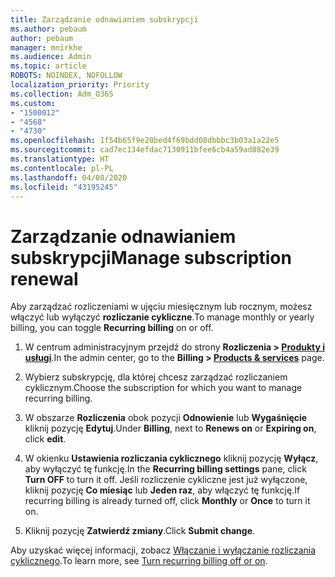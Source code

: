 ```yaml
---
title: Zarządzanie odnawianiem subskrypcji
ms.author: pebaum
author: pebaum
manager: mnirkhe
ms.audience: Admin
ms.topic: article
ROBOTS: NOINDEX, NOFOLLOW
localization_priority: Priority
ms.collection: Adm_O365
ms.custom:
- "1500012"
- "4568"
- "4730"
ms.openlocfilehash: 1f54b65f9e20bed4f69bdd08dbbbc3b03a1a22e5
ms.sourcegitcommit: cad7ec134efdac7130911bfee6cb4a59ad882e39
ms.translationtype: HT
ms.contentlocale: pl-PL
ms.lasthandoff: 04/08/2020
ms.locfileid: "43195245"
---
```

# <a name="manage-subscription-renewal"></a><span data-ttu-id="c3052-102">Zarządzanie odnawianiem subskrypcji</span><span class="sxs-lookup"><span data-stu-id="c3052-102">Manage subscription renewal</span></span>

<span data-ttu-id="c3052-103">Aby zarządzać rozliczeniami w ujęciu miesięcznym lub rocznym, możesz włączyć lub wyłączyć **rozliczanie cykliczne**.</span><span class="sxs-lookup"><span data-stu-id="c3052-103">To manage monthly or yearly billing, you can toggle **Recurring billing** on or off.</span></span>

1. <span data-ttu-id="c3052-104">W centrum administracyjnym przejdź do strony **Rozliczenia > [Produkty i usługi](https://go.microsoft.com/fwlink/p/?linkid=842054)**.</span><span class="sxs-lookup"><span data-stu-id="c3052-104">In the admin center, go to the **Billing > [Products & services](https://go.microsoft.com/fwlink/p/?linkid=842054)** page.</span></span>

2. <span data-ttu-id="c3052-105">Wybierz subskrypcję, dla której chcesz zarządzać rozliczaniem cyklicznym.</span><span class="sxs-lookup"><span data-stu-id="c3052-105">Choose the subscription for which you want to manage recurring billing.</span></span>

3. <span data-ttu-id="c3052-106">W obszarze **Rozliczenia** obok pozycji **Odnowienie** lub **Wygaśnięcie** kliknij pozycję **Edytuj**.</span><span class="sxs-lookup"><span data-stu-id="c3052-106">Under **Billing**, next to **Renews on** or **Expiring on**, click **edit**.</span></span>

4. <span data-ttu-id="c3052-107">W okienku **Ustawienia rozliczania cyklicznego** kliknij pozycję **Wyłącz**, aby wyłączyć tę funkcję.</span><span class="sxs-lookup"><span data-stu-id="c3052-107">In the **Recurring billing settings** pane, click **Turn OFF** to turn it off.</span></span> <span data-ttu-id="c3052-108">Jeśli rozliczenie cykliczne jest już wyłączone, kliknij pozycję **Co miesiąc** lub **Jeden raz**, aby włączyć tę funkcję.</span><span class="sxs-lookup"><span data-stu-id="c3052-108">If recurring billing is already turned off, click **Monthly** or **Once** to turn it on.</span></span>

5. <span data-ttu-id="c3052-109">Kliknij pozycję **Zatwierdź zmiany**.</span><span class="sxs-lookup"><span data-stu-id="c3052-109">Click **Submit change**.</span></span>

<span data-ttu-id="c3052-110">Aby uzyskać więcej informacji, zobacz [Włączanie i wyłączanie rozliczania cyklicznego](https://docs.microsoft.com/office365/admin/subscriptions-and-billing/renew-your-subscription#turn-recurring-billing-off-or-on).</span><span class="sxs-lookup"><span data-stu-id="c3052-110">To learn more, see [Turn recurring billing off or on](https://docs.microsoft.com/office365/admin/subscriptions-and-billing/renew-your-subscription#turn-recurring-billing-off-or-on).</span></span>
